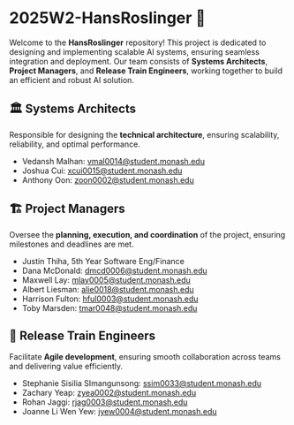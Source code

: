 # 2025W2-HansRoslinger 🚀

Welcome to the **HansRoslinger** repository! This project is dedicated to designing and implementing scalable AI systems, ensuring seamless integration and deployment. Our team consists of **Systems Architects**, **Project Managers**, and **Release Train Engineers**, working together to build an efficient and robust AI solution.

## 🏛️ Systems Architects

Responsible for designing the **technical architecture**, ensuring scalability, reliability, and optimal performance.

- Vedansh Malhan: vmal0014@student.monash.edu
- Joshua Cui: xcui0015@student.monash.edu
- Anthony Oon: zoon0002@student.monash.edu

## 🏗️ Project Managers

Oversee the **planning, execution, and coordination** of the project, ensuring milestones and deadlines are met.

- Justin Thiha, 5th Year Software Eng/Finance
- Dana McDonald: dmcd0006@student.monash.edu
- Maxwell Lay: mlay0005@student.monash.edu
- Albert Liesman: alie0018@student.monash.edu
- Harrison Fulton: hful0003@student.monash.edu
- Toby Marsden: tmar0048@student.monash.edu

## 🚂 Release Train Engineers

Facilitate **Agile development**, ensuring smooth collaboration across teams and delivering value efficiently.

- Stephanie Sisilia SImangunsong: ssim0033@student.monash.edu
- Zachary Yeap: zyea0002@student.monash.edu
- Rohan Jaggi: rjag0003@student.monash.edu
- Joanne Li Wen Yew: jyew0004@student.monash.edu

